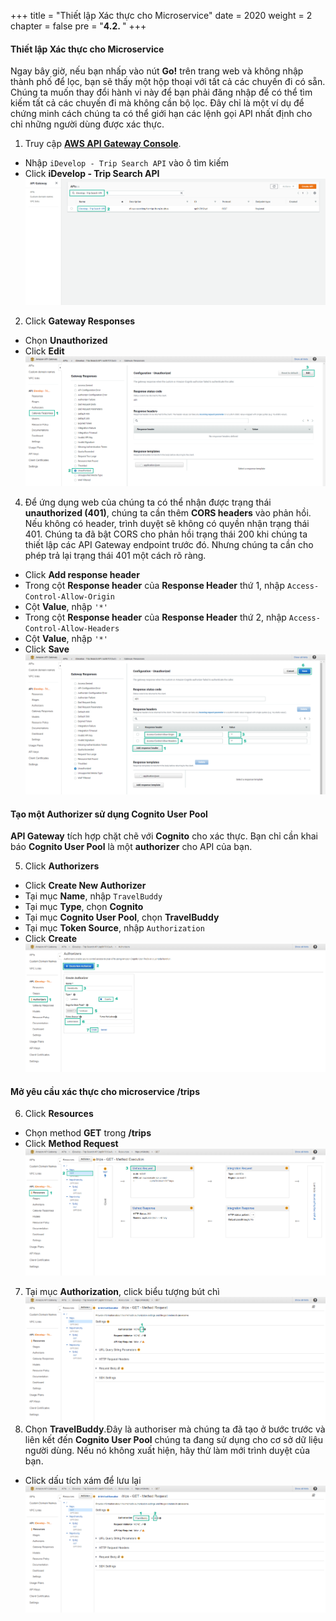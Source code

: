 +++
title = "Thiết lập Xác thực cho Microservice"
date = 2020
weight = 2
chapter = false
pre = "<b>4.2. </b>"
+++
#### Thiết lập Xác thực cho Microservice

Ngay bây giờ, nếu bạn nhấp vào nút **Go!** trên trang web và không nhập thành phố để lọc, bạn sẽ thấy một hộp thoại với tất cả các chuyến đi có sẵn. Chúng ta muốn thay đổi hành vi này để bạn phải đăng nhập để có thể tìm kiếm tất cả các chuyến đi mà không cần bộ lọc. Đây chỉ là một ví dụ để chứng minh cách chúng ta có thể giới hạn các lệnh gọi API nhất định cho chỉ những người dùng được xác thực.

1. Truy cập [**AWS API Gateway Console**](https://console.aws.amazon.com/apigateway/home).
* Nhập ```iDevelop - Trip Search API``` vào ô tìm kiếm
* Click **iDevelop - Trip Search API**
![Microservice Authentication](/images/4-configure-aaa/4.2-setup-authentication/setup-authentication-001.png?featherlight=false&width=90pc)
2. Click **Gateway Responses**
* Chọn **Unauthorized**
* Click **Edit**
![Microservice Authentication](/images/4-configure-aaa/4.2-setup-authentication/setup-authentication-002.png?featherlight=false&width=90pc)
4. Để ứng dụng web của chúng ta có thể nhận được trạng thái **unauthorized (401)**, chúng ta cần thêm **CORS headers** vào phản hồi. Nếu không có header, trình duyệt sẽ không có quyền nhận trạng thái 401. Chúng ta đã bật CORS cho phản hồi trạng thái 200 khi chúng ta thiết lập các API Gateway endpoint trước đó. Nhưng chúng ta cần cho phép trả lại trạng thái 401 một cách rõ ràng.
* Click **Add response header**
* Trong cột **Response header** của **Response Header** thứ 1, nhập ```Access-Control-Allow-Origin```
* Cột **Value**, nhập ```'*'```
* Trong cột **Response header** của **Response Header** thứ 2, nhập ```Access-Control-Allow-Headers```
* Cột **Value**, nhập ```'*'```
* Click **Save**
![Microservice Authentication](/images/4-configure-aaa/4.2-setup-authentication/setup-authentication-003.png?featherlight=false&width=90pc)

#### Tạo một Authorizer sử dụng Cognito User Pool

**API Gateway** tích hợp chặt chẽ với **Cognito** cho xác thực. Bạn chỉ cần khai báo **Cognito User Pool** là một **authorizer** cho API của bạn.

5. Click **Authorizers**
* Click **Create New Authorizer**
* Tại mục **Name**, nhập ```TravelBuddy```
* Tại mục **Type**, chọn **Cognito**
* Tại mục **Cognito User Pool**, chọn **TravelBuddy**
* Tại mục **Token Source**, nhập ```Authorization```
* Click **Create**
![Microservice Authentication](/images/4-configure-aaa/4.2-setup-authentication/setup-authentication-005.png?featherlight=false&width=90pc)

#### Mở yêu cầu xác thực cho microservice **/trips**

6. Click **Resources**
* Chọn method **GET** trong **/trips**
* Click **Method Request**
![Microservice Authentication](/images/4-configure-aaa/4.2-setup-authentication/setup-authentication-006.png?featherlight=false&width=90pc)
7. Tại mục **Authorization**, click biểu tượng bút chì
![Microservice Authentication](/images/4-configure-aaa/4.2-setup-authentication/setup-authentication-007.png?featherlight=false&width=90pc)
8. Chọn **TravelBuddy**.Đây là authoriser mà chúng ta đã tạo ở bước trước và liên kết đến **Cognito User Pool** chúng ta đang sử dụng cho cơ sở dữ liệu người dùng. Nếu nó không xuất hiện, hãy thử làm mới trình duyệt của bạn.
* Click dấu tích xám để lưu lại
![Microservice Authentication](/images/4-configure-aaa/4.2-setup-authentication/setup-authentication-008.png?featherlight=false&width=90pc)



